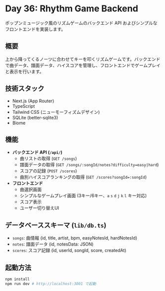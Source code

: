# Day 36: Rhythm Game Backend

ポップンミュージック風のリズムゲームのバックエンド API およびシンプルなフロントエンドを実装します。

## 概要

上から降ってくるノーツに合わせてキーを叩くリズムゲームです。バックエンドで曲データ、譜面データ、ハイスコアを管理し、フロントエンドでゲームプレイと表示を行います。

## 技術スタック

- Next.js (App Router)
- TypeScript
- Tailwind CSS (ニューモーフィズムデザイン)
- SQLite (better-sqlite3)
- Biome

## 機能

- **バックエンド API (`/api/`)**
  - 曲リストの取得 (`GET /songs`)
  - 譜面データの取得 (`GET /songs/:songId/notes?difficulty=easy|hard`)
  - スコアの記録 (`POST /scores`)
  - 曲別ハイスコアランキングの取得 (`GET /scores?songId=:songId`)
- **フロントエンド**
  - 曲選択画面
  - シンプルなゲームプレイ画面 (3キー/6キー、`a` `s` `d` `j` `k` `l` キー対応)
  - スコア表示
  - ユーザー切り替えUI

## データベーススキーマ (`lib/db.ts`)

- `songs`: 曲情報 (id, title, artist, bpm, easyNotesId, hardNotesId)
- `notes`: 譜面データ (id, notesData: JSON)
- `scores`: スコア記録 (id, userId, songId, score, createdAt)

## 起動方法

```bash
npm install
npm run dev # http://localhost:3001 で起動
```
